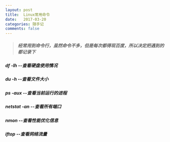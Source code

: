 ```yaml
---
layout: post
title:  Linux常用命令
date:   2017-03-20
categories: 随手记
comments: false
---
```


> ##### 经常用到命令行，虽然命令不多，但是每次都得现百度，所以决定把遇到的都记录下

##### df -lh       --查看硬盘使用情况
##### du -h        --查看文件大小
##### ps -aux      --查看当前运行的进程
##### netstat -an  --查看所有端口
##### nmon         --查看性能优化信息
##### iftop        --查看网络流量